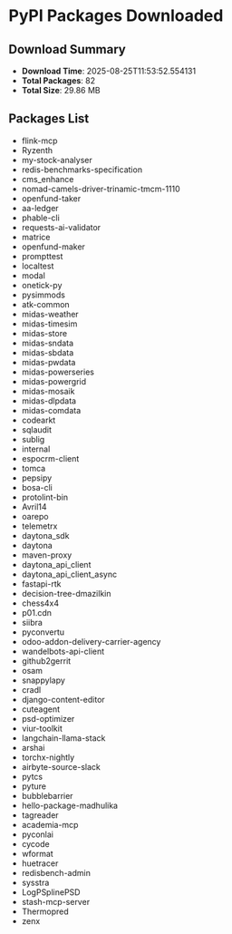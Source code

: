 # PyPI Packages Downloaded

## Download Summary
- **Download Time**: 2025-08-25T11:53:52.554131
- **Total Packages**: 82
- **Total Size**: 29.86 MB

## Packages List
- flink-mcp
- Ryzenth
- my-stock-analyser
- redis-benchmarks-specification
- cms_enhance
- nomad-camels-driver-trinamic-tmcm-1110
- openfund-taker
- aa-ledger
- phable-cli
- requests-ai-validator
- matrice
- openfund-maker
- prompttest
- localtest
- modal
- onetick-py
- pysimmods
- atk-common
- midas-weather
- midas-timesim
- midas-store
- midas-sndata
- midas-sbdata
- midas-pwdata
- midas-powerseries
- midas-powergrid
- midas-mosaik
- midas-dlpdata
- midas-comdata
- codearkt
- sqlaudit
- sublig
- internal
- espocrm-client
- tomca
- pepsipy
- bosa-cli
- protolint-bin
- Avril14
- oarepo
- telemetrx
- daytona_sdk
- daytona
- maven-proxy
- daytona_api_client
- daytona_api_client_async
- fastapi-rtk
- decision-tree-dmazilkin
- chess4x4
- p01.cdn
- siibra
- pyconvertu
- odoo-addon-delivery-carrier-agency
- wandelbots-api-client
- github2gerrit
- osam
- snappylapy
- cradl
- django-content-editor
- cuteagent
- psd-optimizer
- viur-toolkit
- langchain-llama-stack
- arshai
- torchx-nightly
- airbyte-source-slack
- pytcs
- pyture
- bubblebarrier
- hello-package-madhulika
- tagreader
- academia-mcp
- pyconlai
- cycode
- wformat
- huetracer
- redisbench-admin
- sysstra
- LogPSplinePSD
- stash-mcp-server
- Thermopred
- zenx

